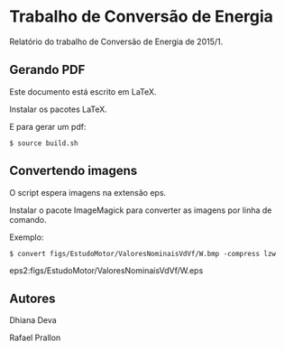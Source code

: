 Trabalho de Conversão de Energia
================================

Relatório do trabalho de Conversão de Energia de 2015/1.

Gerando PDF
-----------

Este documento está escrito em LaTeX.

Instalar os pacotes LaTeX.

E para gerar um pdf:

    $ source build.sh

Convertendo imagens
-------------------

O script espera imagens na extensão eps.

Instalar o pacote ImageMagick para converter as imagens por linha de
comando.

Exemplo:

    $ convert figs/EstudoMotor/ValoresNominaisVdVf/W.bmp -compress lzw
eps2:figs/EstudoMotor/ValoresNominaisVdVf/W.eps

Autores
-------

Dhiana Deva

Rafael Prallon
